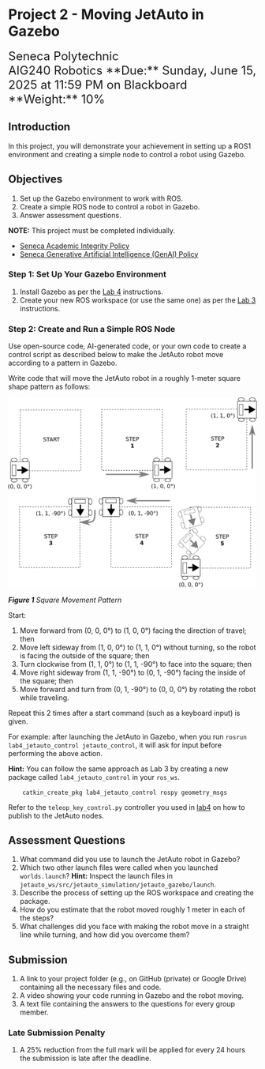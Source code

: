 # Project 2 - Moving JetAuto in Gazebo

<font size="5">
Seneca Polytechnic</br>
AIG240 Robotics
</font>

<font size="5">
**Due:** Sunday, June 15, 2025 at 11:59 PM on Blackboard</br>
**Weight:** 10%
</font>

## Introduction

In this project, you will demonstrate your achievement in setting up a ROS1 environment and creating a simple node to control a robot using Gazebo.

## Objectives

1. Set up the Gazebo environment to work with ROS.
2. Create a simple ROS node to control a robot in Gazebo.
3. Answer assessment questions.

**NOTE:** This project must be completed individually.

- [Seneca Academic Integrity Policy](https://www.senecapolytechnic.ca/about/policies/academic-integrity-policy.html)
- [Seneca Generative Artificial Intelligence (GenAI) Policy](https://www.senecapolytechnic.ca/about/policies/generative-ai-policy.html)

### Step 1: Set Up Your Gazebo Environment

1. Install Gazebo as per the [Lab 4](lab4.md) instructions.
2. Create your new ROS workspace (or use the same one) as per the [Lab 3](lab3.md) instructions.

### Step 2: Create and Run a Simple ROS Node

Use open-source code, AI-generated code, or your own code to create a control script as described below to make the JetAuto robot move according to a pattern in Gazebo.

Write code that will move the JetAuto robot in a roughly 1-meter square shape pattern as follows:

![Figure 1 Square Movement Pattern](lab4-task.png)

***Figure 1** Square Movement Pattern*

Start:

1. Move forward from (0, 0, 0°) to (1, 0, 0°) facing the direction of travel; then
2. Move left sideway from (1, 0, 0°) to (1, 1, 0°) without turning, so the robot is facing the outside of the square; then
3. Turn clockwise from (1, 1, 0°) to (1, 1, -90°) to face into the square; then
4. Move right sideway from (1, 1, -90°) to (0, 1, -90°) facing the inside of the square; then
5. Move forward and turn from (0, 1, -90°) to (0, 0, 0°) by rotating the robot while traveling.

Repeat this 2 times after a start command (such as a keyboard input) is given.

For example: after launching the JetAuto in Gazebo, when you run `rosrun lab4_jetauto_control jetauto_control`, it will ask for input before performing the above action.

**Hint:** You can follow the same approach as Lab 3 by creating a new package called `lab4_jetauto_control` in your `ros_ws`.

        catkin_create_pkg lab4_jetauto_control rospy geometry_msgs

Refer to the `teleop_key_control.py` controller you used in [lab4](lab4.md) on how to publish to the JetAuto nodes.

## Assessment Questions

1. What command did you use to launch the JetAuto robot in Gazebo?
2. Which two other launch files were called when you launched `worlds.launch`? **Hint:** Inspect the launch files in `jetauto_ws/src/jetauto_simulation/jetauto_gazebo/launch`.
3. Describe the process of setting up the ROS workspace and creating the package.
4. How do you estimate that the robot moved roughly 1 meter in each of the steps?
5. What challenges did you face with making the robot move in a straight line while turning, and how did you overcome them?

## Submission

1. A link to your project folder (e.g., on GitHub (private) or Google Drive) containing all the necessary files and code.
2. A video showing your code running in Gazebo and the robot moving.
3. A text file containing the answers to the questions for every group member.

### Late Submission Penalty

1. A 25% reduction from the full mark will be applied for every 24 hours the submission is late after the deadline.
